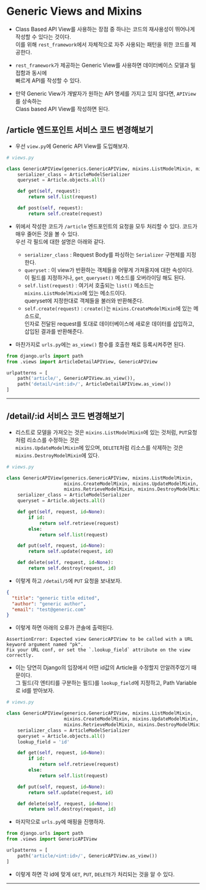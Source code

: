 # Generic Views and Mixins

- Class Based API View를 사용하는 장점 중 하나는 코드의 재사용성이 뛰어나게 작성할 수 있다는 것이다.  
  이를 위해 `rest_framework`에서 자체적으로 자주 사용되는 패턴을 위한 코드를 제공한다.

- `rest_framework`가 제공하는 Generic View를 사용하면 데이터베이스 모델과 밀접함과 동시에  
  빠르게 API를 작성할 수 있다.

- 만약 Generic View가 개발자가 원하는 API 명세를 가지고 있지 않다면, `APIView`를 상속하는  
  Class based API View를 작성하면 된다.

<h2>/article 엔드포인트 서비스 코드 변경해보기</h2>

- 우선 `view.py`에 Generic API View를 도입해보자.

```py
# views.py

class GenericAPIView(generics.GenericAPIView, mixins.ListModelMixin, mixins.CreateModelMixin):
    serializer_class = ArticleModelSerializer
    queryset = Article.objects.all()

    def get(self, request):
        return self.list(request)

    def post(self, request):
        return self.create(request)
```

- 위에서 작성한 코드가 `/article` 엔드포인트의 요청을 모두 처리할 수 있다. 코드가 매우 줄어든 것을 볼 수 있다.  
  우선 각 필드에 대한 설명은 아래와 같다.

  - `serializer_class` : Request Body를 파싱하는 `Serializer` 구현체를 지정한다.
  - `queryset` : 이 view가 반환하는 객체들을 어떻게 가져올지에 대한 속성이다.  
    이 필드를 지정하거나, `get_queryset()` 메소드를 오버라이딩 해도 된다.
  - `self.list(request)` : 여기서 호출되는 `list()` 메소드는 `mixins.ListModelMixin`에 있는 메소드이다.  
    queryset에 지정한대로 객체들을 불러와 반환해준다.
  - `self.create(request)` : `create()`는 `mixins.CreateModelMixin`에 있는 메소드로,  
    인자로 전달된 request를 토대로 데이터베이스에 새로운 데이터를 삽입하고, 삽입된 결과를 반환해준다.

- 마찬가지로 `urls.py`에는 `as_view()` 함수를 호출한 채로 등록시켜주면 된다.

```py
from django.urls import path
from .views import ArticleDetailAPIView, GenericAPIView

urlpatterns = [
    path('article/', GenericAPIView.as_view()),
    path('detail/<int:id>/', ArticleDetailAPIView.as_view())
]
```

<hr/>

<h2>/detail/:id 서비스 코드 변경해보기</h2>

- 리스트로 모델을 가져오는 것은 `mixins.ListModelMixin`에 있는 것처럼, `PUT`요청 처럼 리소스를 수정하는 것은  
  `mixins.UpdateModelMixin`에 있으며, `DELETE`처럼 리소스를 삭제하는 것은 `mixins.DestroyModelMixin`에 있다.

```py
# views.py

class GenericAPIView(generics.GenericAPIView, mixins.ListModelMixin,
                     mixins.CreateModelMixin, mixins.UpdateModelMixin,
                     mixins.RetrieveModelMixin, mixins.DestroyModelMixin):
    serializer_class = ArticleModelSerializer
    queryset = Article.objects.all()

    def get(self, request, id=None):
        if id:
            return self.retrieve(request)
        else:
            return self.list(request)

    def put(self, request, id=None):
        return self.update(request, id)

    def delete(self, request, id=None):
        return self.destroy(request, id)
```

- 이렇게 하고 `/detail/5`에 `PUT` 요청을 보내보자.

```json
{
  "title": "generic title edited",
  "author": "generic author",
  "email": "test@generic.com"
}
```

- 이렇게 하면 아래의 오류가 콘솔에 출력된다.

```
AssertionError: Expected view GenericAPIView to be called with a URL keyword argument named "pk".
Fix your URL conf, or set the `.lookup_field` attribute on the view correctly.
```

- 이는 당연히 Django의 입장에서 어떤 id값의 Article을 수정할지 안알려주었기 때문이다.  
  그 필드(각 엔티티를 구분하는 필드)를 `lookup_field`에 지정하고, Path Variable로 id를 받아보자.

```py
# views.py

class GenericAPIView(generics.GenericAPIView, mixins.ListModelMixin,
                     mixins.CreateModelMixin, mixins.UpdateModelMixin,
                     mixins.RetrieveModelMixin, mixins.DestroyModelMixin):
    serializer_class = ArticleModelSerializer
    queryset = Article.objects.all()
    lookup_field = 'id'

    def get(self, request, id=None):
        if id:
            return self.retrieve(request)
        else:
            return self.list(request)

    def put(self, request, id=None):
        return self.update(request, id)

    def delete(self, request, id=None):
        return self.destroy(request, id)
```

- 마지막으로 `urls.py`에 매핑을 진행하자.

```py
from django.urls import path
from .views import GenericAPIView

urlpatterns = [
    path('article/<int:id>/', GenericAPIView.as_view())
]
```

- 이렇게 하면 각 id에 맞게 `GET`, `PUT`, `DELETE`가 처리되는 것을 알 수 있다.

<hr/>
